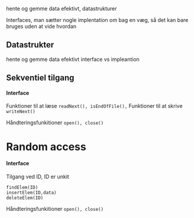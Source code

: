 hente og gemme data efektivt, datastrukturer

Interfaces, man sætter nogle implentation om bag en væg, så det kan bare bruges uden at vide hvordan

## Datastrukter
hente og gemme data efektivt
interface vs impleantion



## Sekventiel tilgang
#### Interface 
Funktioner til at læse
`readNext(), isEndOfFile(),`
Funktioner til at skrive
`writeNext()`

Håndteringsfunkitioner
`open(), close()`


# Random access
#### Interface
Tilgang ved ID, ID er unkit
```
findElem(ID)
insertElem(ID,data)
deleteElem(ID)
```

Håndteringsfunkitioner
`open(), close()`
